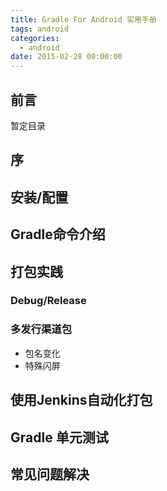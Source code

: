 ```yaml
---
title: Gradle For Android 实用手册
tags: android
categories:
  - android
date: 2015-02-28 00:00:00
---
```


## 前言

暂定目录

<!--more-->

## 序

## 安装/配置

## Gradle命令介绍

## 打包实践

### Debug/Release

### 多发行渠道包

* 包名变化
* 特殊闪屏

## 使用Jenkins自动化打包

## Gradle 单元测试

## 常见问题解决

